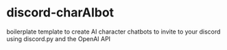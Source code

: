 # discord-charAIbot
boilerplate template to create AI character chatbots to invite to your discord using discord.py and the OpenAI API
